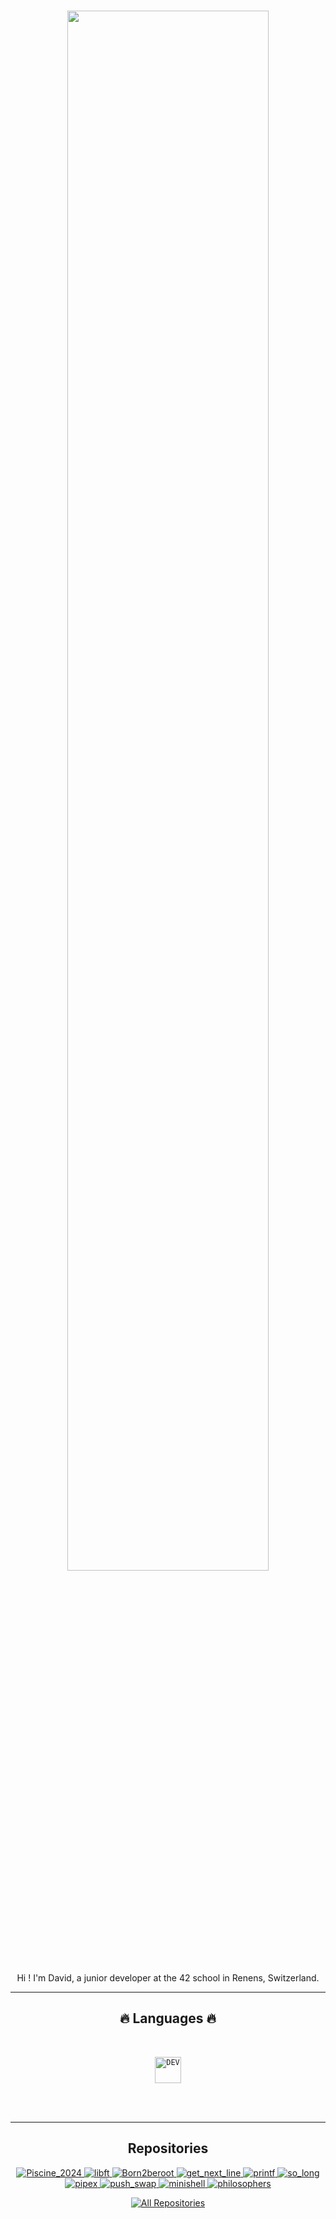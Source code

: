 <h1 align="center">
  <img src="https://static.displate.com/857x1200/displate/2022-11-27/c7689418499ccd95e71e81a67fc234e8_f4f6442cdc9cf05c9523c0bd70f1d066.jpg" width="80%">
</h1>

<p align="center"> 
Hi ! I'm David, a junior developer at the 42 school in Renens, Switzerland.
</p>

<hr>
<h2 align="center">🔥 Languages 🔥</h2>
<br>
<p align="center">
  <code><img title="DEV" height="42" src="https://skillicons.dev/icons?i=c"></code>
  <br>
  <br>
</p>
<br/>
<hr/>

<h2 align="center"> Repositories </h2>

<div align="center">
<a href="https://github.com/KameCode42/Piscine_2024">
  <img src="https://github-readme-stats.vercel.app/api/pin/?username=KameCode42&repo=Piscine_2024&border_color=008CFF&bg_color=0D1117&title_color=C9D1D9&text_color=8B949E&icon_color=008CFF" alt="Piscine_2024">
</a>
<a href="https://github.com/KameCode42/libft">
  <img src="https://github-readme-stats.vercel.app/api/pin/?username=KameCode42&repo=libft&border_color=008CFF&bg_color=0D1117&title_color=C9D1D9&text_color=8B949E&icon_color=008CFF" alt="libft">
</a>
<a href="https://github.com/KameCode42/Born2beroot">
  <img src="https://github-readme-stats.vercel.app/api/pin/?username=KameCode42&repo=Born2beroot&border_color=008CFF&bg_color=0D1117&title_color=C9D1D9&text_color=8B949E&icon_color=008CFF" alt="Born2beroot">
</a>
<a href="https://github.com/KameCode42/get_next_line">
 <img src="https://github-readme-stats.vercel.app/api/pin/?username=KameCode42&repo=get_next_line&border_color=008CFF&bg_color=0D1117&title_color=C9D1D9&text_color=8B949E&icon_color=008CFF" alt="get_next_line">
</a>
<a href="https://github.com/KameCode42/printf">
  <img src="https://github-readme-stats.vercel.app/api/pin/?username=KameCode42&repo=printf&border_color=008CFF&bg_color=0D1117&title_color=C9D1D9&text_color=8B949E&icon_color=008CFF" alt="printf">
</a>
<a href="https://github.com/KameCode42/so_long">
 <img src="https://github-readme-stats.vercel.app/api/pin/?username=KameCode42&repo=so_long&border_color=008CFF&bg_color=0D1117&title_color=C9D1D9&text_color=8B949E&icon_color=008CFF" alt="so_long">
</a>
<a href="https://github.com/KameCode42/pipex">
 <img src="https://github-readme-stats.vercel.app/api/pin/?username=KameCode42&repo=pipex&border_color=008CFF&bg_color=0D1117&title_color=C9D1D9&text_color=8B949E&icon_color=008CFF" alt="pipex">
</a>
<a href="https://github.com/KameCode42/push_swap">
 <img src="https://github-readme-stats.vercel.app/api/pin/?username=KameCode42&repo=push_swap&border_color=008CFF&bg_color=0D1117&title_color=C9D1D9&text_color=8B949E&icon_color=008CFF" alt="push_swap">
</a>
<a href="https://github.com/KameCode42/minishell">
 <img src="https://github-readme-stats.vercel.app/api/pin/?username=KameCode42&repo=minishell&border_color=008CFF&bg_color=0D1117&title_color=C9D1D9&text_color=8B949E&icon_color=008CFF" alt="minishell">
</a>
<a href="https://github.com/KameCode42/philo">
 <img src="https://github-readme-stats.vercel.app/api/pin/?username=KameCode42&repo=philosophers&border_color=008CFF&bg_color=0D1117&title_color=C9D1D9&text_color=8B949E&icon_color=008CFF" alt="philosophers">
</a>

</div>

<p align="center">
  <a href="https://github.com/KameCode42?tab=repositories" target="_blank"><img alt="All Repositories" title="All Repositories" src="https://img.shields.io/badge/-All%20Repos-2962FF?style=for-the-badge&logo=koding&logoColor=white"/></a>
</p>
